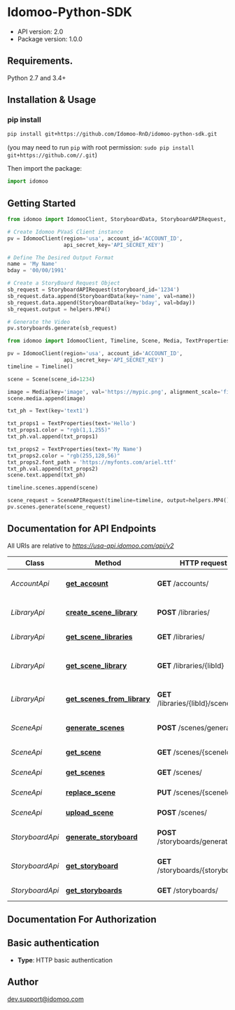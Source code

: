 # Idomoo-Python-SDK
- API version: 2.0
- Package version: 1.0.0

## Requirements.

Python 2.7 and 3.4+

## Installation & Usage

### pip install


```sh
pip install git+https://github.com/Idomoo-RnD/idomoo-python-sdk.git
```
(you may need to run `pip` with root permission: `sudo pip install git+https://github.com//.git`)

Then import the package:
```python
import idomoo 
```

## Getting Started


```python
from idomoo import IdomooClient, StoryboardData, StoryboardAPIRequest, helpers

# Create Idomoo PVaaS Client instance
pv = IdomooClient(region='usa', account_id='ACCOUNT_ID',
                  api_secret_key='API_SECRET_KEY')

# Define The Desired Output Format
name = 'My Name'
bday = '00/00/1991'

# Create a StoryBoard Request Object
sb_request = StoryboardAPIRequest(storyboard_id='1234')
sb_request.data.append(StoryboardData(key='name', val=name))
sb_request.data.append(StoryboardData(key='bday', val=bday))
sb_request.output = helpers.MP4()

# Generate the Video
pv.storyboards.generate(sb_request)
```


```python
from idomoo import IdomooClient, Timeline, Scene, Media, TextProperties, SceneAPIRequest, helpers, Text

pv = IdomooClient(region='usa', account_id='ACCOUNT_ID',
                  api_secret_key='API_SECRET_KEY')
timeline = Timeline()

scene = Scene(scene_id=1234)

image = Media(key='image', val='https://mypic.png', alignment_scale='fit')
scene.media.append(image)

txt_ph = Text(key='text1')

txt_props1 = TextProperties(text='Hello')
txt_props1.color = "rgb(1,1,255)"
txt_ph.val.append(txt_props1)

txt_props2 = TextProperties(text='My Name')
txt_props2.color = "rgb(255,128,56)"
txt_props2.font_path = 'https://myfonts.com/ariel.ttf'
txt_ph.val.append(txt_props2)
scene.text.append(txt_ph)

timeline.scenes.append(scene)

scene_request = SceneAPIRequest(timeline=timeline, output=helpers.MP4())
pv.scenes.generate(scene_request)

```


## Documentation for API Endpoints

All URIs are relative to *https://usa-api.idomoo.com/api/v2*

Class | Method | HTTP request | Description
------------ | ------------- | ------------- | -------------
*AccountApi* | [**get_account**](docs/AccountApi.md#get_account) | **GET** /accounts/ | Get Account Informaion
*LibraryApi* | [**create_scene_library**](docs/LibraryApi.md#create_scene_library) | **POST** /libraries/ | Create Scene Library
*LibraryApi* | [**get_scene_libraries**](docs/LibraryApi.md#get_scene_libraries) | **GET** /libraries/ | List Scene Libraries
*LibraryApi* | [**get_scene_library**](docs/LibraryApi.md#get_scene_library) | **GET** /libraries/{libId} | Return Specific Scene Library
*LibraryApi* | [**get_scenes_from_library**](docs/LibraryApi.md#get_scenes_from_library) | **GET** /libraries/{libId}/scenes/ | Return Scenes from Library
*SceneApi* | [**generate_scenes**](docs/SceneApi.md#generate_scenes) | **POST** /scenes/generate/ | Generate Video from Scenes
*SceneApi* | [**get_scene**](docs/SceneApi.md#get_scene) | **GET** /scenes/{sceneId} | Get Scene by ID
*SceneApi* | [**get_scenes**](docs/SceneApi.md#get_scenes) | **GET** /scenes/ | List of Scenes
*SceneApi* | [**replace_scene**](docs/SceneApi.md#replace_scene) | **PUT** /scenes/{sceneId} | Replace Scene
*SceneApi* | [**upload_scene**](docs/SceneApi.md#upload_scene) | **POST** /scenes/ | Upload New Scene
*StoryboardApi* | [**generate_storyboard**](docs/StoryboardApi.md#generate_storyboard) | **POST** /storyboards/generate/ | Generate Video From Storyboard
*StoryboardApi* | [**get_storyboard**](docs/StoryboardApi.md#get_storyboard) | **GET** /storyboards/{storyboradId} | Get Storyboard by ID
*StoryboardApi* | [**get_storyboards**](docs/StoryboardApi.md#get_storyboards) | **GET** /storyboards/ | List Of Storyboards


## Documentation For Authorization


## Basic authentication

- **Type**: HTTP basic authentication


## Author

dev.support@idomoo.com

